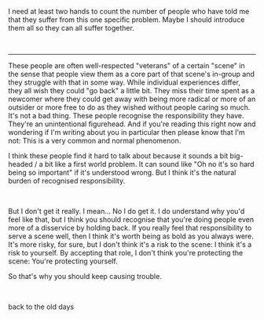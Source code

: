 I need at least two hands to count the number of people who have told me that they suffer from this one specific problem. Maybe I should introduce them all so they can all suffer together. 

<br>

---

These people are often well-respected "veterans" of a certain "scene" in the sense that people view them as a core part of that scene's in-group and they struggle with that in some way. While individual experiences differ, they all wish they could "go back" a little bit. They miss their time spent as a newcomer where they could get away with being more radical or more of an outsider or more free to do as they wished without people caring so much. It's not a bad thing. These people recognise the responsibility they have. They're an unintentional figurehead. And if you're reading this right now and wondering if I'm writing about you in particular then please know that I'm not: This is a very common and normal phenomenon.

I think these people find it hard to talk about because it sounds a bit big-headed / a bit like a first world problem. It can sound like "Oh no it's so hard being so important" if it's understood wrong. But I think it's the natural burden of recognised responsibility.

<br>

But I don't get it really. I mean... No I do get it. I do understand why you'd feel like that, but I think you should recognise that you're doing people even more of a disservice by holding back. If you really feel that responsibility to serve a scene well, then I think it's worth being as bold as you always were. It's more risky, for sure, but I don't think it's a risk to the scene: I think it's a risk to yourself. By accepting that role, I don't think you're protecting the scene: You're protecting yourself. 

So that's why you should keep causing trouble.

<br>

back to the old days
